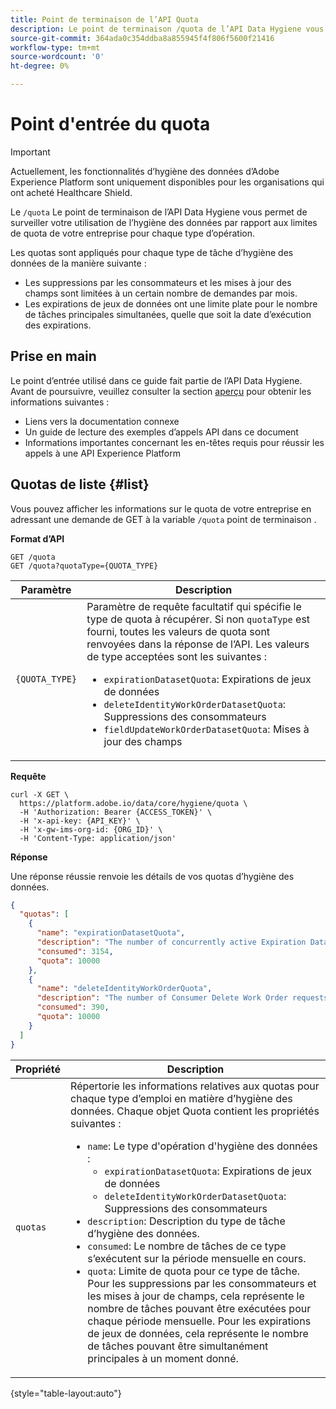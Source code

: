 ```yaml
---
title: Point de terminaison de l’API Quota
description: Le point de terminaison /quota de l’API Data Hygiene vous permet de surveiller votre utilisation de l’hygiène des données par rapport aux limites mensuelles de quota de votre entreprise pour chaque type d’opération.
source-git-commit: 364ada0c354ddba8a855945f4f806f5600f21416
workflow-type: tm+mt
source-wordcount: '0'
ht-degree: 0%

---
```


# Point d&#39;entrée du quota

>[!IMPORTANT]
>
>Actuellement, les fonctionnalités d’hygiène des données d’Adobe Experience Platform sont uniquement disponibles pour les organisations qui ont acheté Healthcare Shield.

Le `/quota` Le point de terminaison de l’API Data Hygiene vous permet de surveiller votre utilisation de l’hygiène des données par rapport aux limites de quota de votre entreprise pour chaque type d’opération.

Les quotas sont appliqués pour chaque type de tâche d’hygiène des données de la manière suivante :

* Les suppressions par les consommateurs et les mises à jour des champs sont limitées à un certain nombre de demandes par mois.
* Les expirations de jeux de données ont une limite plate pour le nombre de tâches principales simultanées, quelle que soit la date d’exécution des expirations.

## Prise en main

Le point d’entrée utilisé dans ce guide fait partie de lʼAPI Data Hygiene. Avant de poursuivre, veuillez consulter la section [aperçu](./overview.md) pour obtenir les informations suivantes :

* Liens vers la documentation connexe
* Un guide de lecture des exemples d’appels API dans ce document
* Informations importantes concernant les en-têtes requis pour réussir les appels à une API Experience Platform

## Quotas de liste {#list}

Vous pouvez afficher les informations sur le quota de votre entreprise en adressant une demande de GET à la variable `/quota` point de terminaison .

**Format d’API**

```http
GET /quota
GET /quota?quotaType={QUOTA_TYPE}
```

| Paramètre | Description |
| --- | --- |
| `{QUOTA_TYPE}` | Paramètre de requête facultatif qui spécifie le type de quota à récupérer. Si non `quotaType` est fourni, toutes les valeurs de quota sont renvoyées dans la réponse de l’API. Les valeurs de type acceptées sont les suivantes :<ul><li>`expirationDatasetQuota`: Expirations de jeux de données</li><li>`deleteIdentityWorkOrderDatasetQuota`: Suppressions des consommateurs</li><li>`fieldUpdateWorkOrderDatasetQuota`: Mises à jour des champs</li></ul> |

**Requête**

```shell
curl -X GET \
  https://platform.adobe.io/data/core/hygiene/quota \
  -H 'Authorization: Bearer {ACCESS_TOKEN}' \
  -H 'x-api-key: {API_KEY}' \
  -H 'x-gw-ims-org-id: {ORG_ID}' \
  -H 'Content-Type: application/json'
```

**Réponse**

Une réponse réussie renvoie les détails de vos quotas d’hygiène des données.

```json
{
  "quotas": [
    {
      "name": "expirationDatasetQuota",
      "description": "The number of concurrently active Expiration Dataset Delete Work Order requests for the organization.",
      "consumed": 3154,
      "quota": 10000
    },
    {
      "name": "deleteIdentityWorkOrderQuota",
      "description": "The number of Consumer Delete Work Order requests for the organization for this month.",
      "consumed": 390,
      "quota": 10000
    }
  ]
}
```

| Propriété | Description |
| --- | --- |
| `quotas` | Répertorie les informations relatives aux quotas pour chaque type d’emploi en matière d’hygiène des données. Chaque objet Quota contient les propriétés suivantes :<ul><li>`name`: Le type d&#39;opération d&#39;hygiène des données :<ul><li>`expirationDatasetQuota`: Expirations de jeux de données</li><li>`deleteIdentityWorkOrderDatasetQuota`: Suppressions des consommateurs</li></ul></li><li>`description`: Description du type de tâche d’hygiène des données.</li><li>`consumed`: Le nombre de tâches de ce type s’exécutent sur la période mensuelle en cours.</li><li>`quota`: Limite de quota pour ce type de tâche. Pour les suppressions par les consommateurs et les mises à jour de champs, cela représente le nombre de tâches pouvant être exécutées pour chaque période mensuelle. Pour les expirations de jeux de données, cela représente le nombre de tâches pouvant être simultanément principales à un moment donné.</li></ul> |

{style=&quot;table-layout:auto&quot;}
